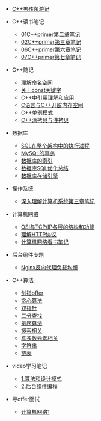 * [C++男孩东游记](/README.md)

* C++读书笔记
  * [01C++primer第二章笔记](/C++读书笔记/01C++primer第二章笔记.md)
  * [02C++primer第三章笔记](/C++读书笔记/02C++primer第三章笔记.md)
  * [06C++primer第六章笔记](/C++读书笔记/06C++primer第六章笔记.md)
  * [07C++primer第七章笔记](/C++读书笔记/07C++primer第七章笔记.md)

* C++随记
  * [理解命名空间](/C++随记/理解命名空间.md)
  * [关于const关键字](/C++随记/关于const关键字.md)
  * [C++中引用理解和应用](/C++随记/C++中引用理解和应用.md)
  * [C语言与C++开辟内存空间](/C++随记/C语言与C++开辟内存空间.md)
  * [C++单例模式](/C++随记/C++单例模式.md)
  * [C++深拷贝与浅拷贝](/C++随记/C++深拷贝和浅拷贝.md)

* 数据库
  * [SQL在整个架构中的执行过程](/数据库/SQL在整个架构中的执行过程.md)
  * [MySQL的事务](/数据库/MySQL的事务.md)
  * [数据库的索引](/数据库/数据库的索引.md)
  * [数据库SQL优化总结](/数据库/数据库SQL优化总结.md)
  * [数据库存储引擎](/数据库/数据库存储引擎.md)
  
* 操作系统
  * [深入理解计算机系统第三章笔记](/操作系统/深入理解计算机系统第三章笔记.md)
  
* 计算机网络
  * [OSI与TCP/IP各层的结构和功能](/计算机网络/OSI与TcpIp各层的结构和功能.md)
  * [理解HTTP协议](/计算机网络/理解HTTP协议.md)
  * [计算机网络看书笔记](/计算机网络/计算机网络看书笔记.md)

* 后台组件专题
  * [Nginx反向代理负载均衡](/后台组件专题/Nginx反向代理负载均衡.md)

* C++算法
  * [剑指offer](/算法/剑指offer.md)
  * [贪心算法](/算法/贪心算法.md)
  * [双指针](/算法/双指针.md)
  * [二分查找](/算法/二分查找.md)
  * [排序算法](/算法/排序算法.md)
  * [搜索相关](/算法/搜索相关.md)
  * [与多数元素相关](/算法/与多数元素相关.md)
  * [字符串](/算法/字符串.md)
  * [链表](/算法/链表.md)


* video学习笔记
  * [1.算法和设计模式](/video学习笔记/1.算法和设计模式.md)
  * [2.后台组件编程](/video学习笔记/2.后台组件编程.md)

* 寻offer面试
  * [计算机网络1](/寻offer面试/计算机网络/计算机网络1.md)  

